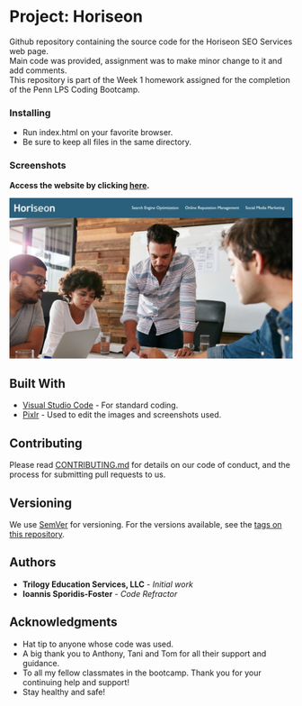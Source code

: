 # Project: Horiseon
Github repository containing the source code for the Horiseon SEO Services web page.<br>
Main code was provided, assignment was to make minor change to it and add comments.<br>
This repository is part of the Week 1 homework assigned for the completion of the Penn LPS Coding Bootcamp.

### Installing

- Run index.html on your favorite browser.
- Be sure to keep all files in the same directory.

### Screenshots

**Access the website by clicking [here](https://dmjohnspor.github.io/HW1_Horiseon_Project/).**

![](assets/portfolioJPEG_1.jpg)

## Built With

* [Visual Studio Code](https://code.visualstudio.com/) - For standard coding.
* [Pixlr](https://pixlr.com/) - Used to edit the images and screenshots used.

## Contributing

Please read [CONTRIBUTING.md](https://gist.github.com/PurpleBooth/b24679402957c63ec426) for details on our code of conduct, and the process for submitting pull requests to us.

## Versioning

We use [SemVer](http://semver.org/) for versioning. For the versions available, see the [tags on this repository](https://github.com/dmjohnspor/Sporidis-Foster_Portfolio/commits/master). 

## Authors

* **Trilogy Education Services, LLC** - *Initial work*
* **Ioannis Sporidis-Foster** - *Code Refractor*


## Acknowledgments

* Hat tip to anyone whose code was used.
* A big thank you to Anthony, Tani and Tom for all their support and guidance.
* To all my fellow classmates in the bootcamp. Thank you for your continuing help and support!
* Stay healthy and safe!

